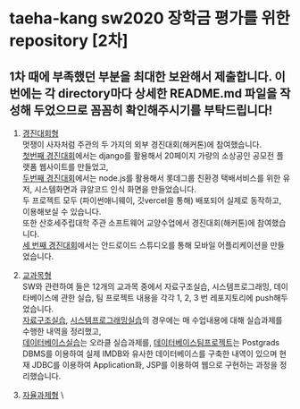 # taeha-kang sw2020 장학금 평가를 위한 repository [2차]

## 1차 때에 부족했던 부분을 최대한 보완해서 제출합니다. 이번에는 각 directory마다 상세한 README.md 파일을 작성해 두었으므로 꼼꼼히 확인해주시기를 부탁드립니다!

1. [경진대회형](https://github.com/kdh7575070/taeha-kang/tree/main/경진대회형) \
멋쟁이 사자처럼 주관의 두 가지의 외부 경진대회(해커톤)에 참여했습니다. \
[첫번째 경진대회](https://github.com/kdh7575070/Taeha)에서는 django를 활용해서 20페이지 가량의 소상공인 공모전 플랫폼 웹사이트를 만들었고, \
[두번째 경진대회](https://github.com/seungdeok/webeatthelion)에서는 node.js를 활용해서 롯데그룹 친환경 택배서비스를 위한 유저, 시스템화면과 큐알코드 인식 화면을 만들었습니다. \
두 프로젝트 모두 (파이썬애니웨이, 깃vercel을 통해) 배포되어 실제로 동작하고, 이용해보실 수 있습니다. \
또한 산호세주립대학 주관 소프트웨어 교양수업에서 경진대회(해커톤)에 참여했습니다. \
[세 번째 경진대회](https://github.com/moonmola/MBTIclub)에서는 안드로이드 스튜디오를 통해 모바일 어플리케이션을 만들었습니다.

2. [교과목형](https://github.com/kdh7575070/taeha-kang/tree/main/교과목형) \
SW와 관련하여 들은 12개의 교과목 중에서 자료구조실습, 시스템프로그래밍, 데이타베이스에 관한 실습, 팀 프로젝트 내용을 각각 1, 2, 3 번 레포지토리에 push해두었습니다. \
[자료구조실습](https://github.com/kdh7575070/taeha-kang/tree/main/교과목형/1%20자료구조%20실습), [시스템프로그래밍실습](https://github.com/kdh7575070/taeha-kang/tree/main/교과목형/2%20시스템프로그래밍%20실습)의 경우에는 매 수업내용에 대해 실습과제를 수행한 내역을 정리했고, \
[데이터베이스실습](https://github.com/kdh7575070/taeha-kang/tree/main/교과목형/3%20데이터베이스%20실습)는 오라클 실습과제를, [데이터베이스팀프로젝트](https://github.com/kdh7575070/taeha-kang/tree/main/교과목형/3%20데이터베이스%20팀프로젝트)는 Postgrads DBMS를 이용하여 실제 IMDB와 유사한 데이터베이스를 구축한 내역이 있으며 현재 JDBC를 이용하여 Application화, JSP를 이용하여 웹으로 구현하는 과정을 정리했습니다.

3. [자율과제형](https://github.com/kdh7575070/taeha-kang/tree/main/자율과제형) \
